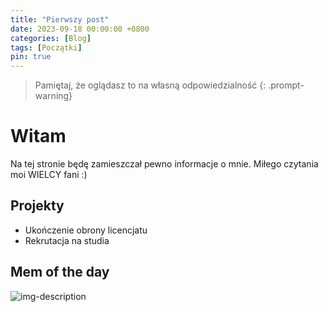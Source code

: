 ```yaml
---
title: "Pierwszy post"
date: 2023-09-18 00:00:00 +0800 
categories: [Blog]
tags: [Początki]
pin: true
---
```

> Pamiętaj, że oglądasz to na własną odpowiedzialność
{: .prompt-warning}
# Witam 

Na tej stronie będę zamieszczał pewno informacje o mnie. Miłego czytania moi WIELCY fani :) 

## Projekty 

* Ukończenie obrony licencjatu 
* Rekrutacja na studia 

## Mem of the day 
![img-description](https://scontent.fwaw3-1.fna.fbcdn.net/v/t39.30808-6/380001517_300113049327871_551732055251073554_n.jpg?_nc_cat=111&ccb=1-7&_nc_sid=49d041&_nc_ohc=AUL9uRKWoeEAX_CRjNr&_nc_ht=scontent.fwaw3-1.fna&oh=00_AfBTLPj1co7kgTEdxAC7bO6xqjOCgd1zk2NrKiwE5q3LzQ&oe=650D3EFD)
